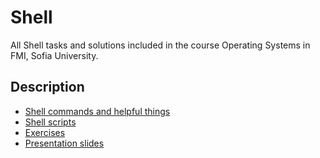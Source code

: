 # Shell
All Shell tasks and solutions included in the course Operating Systems in FMI, Sofia University.

 
## Description
- [Shell commands and helpful things](https://github.com/marinadabova/Operating_Systems/tree/main/Shell/commands-Shell)
- [Shell scripts](https://github.com/marinadabova/Operating_Systems/tree/main/Shell/exam-problems_Shell)
- [Exercises](https://github.com/marinadabova/Operating_Systems/tree/main/Shell/exercises)
- [Presentation slides](https://github.com/marinadabova/Operating_Systems/blob/main/Shell/slides.pdf)
